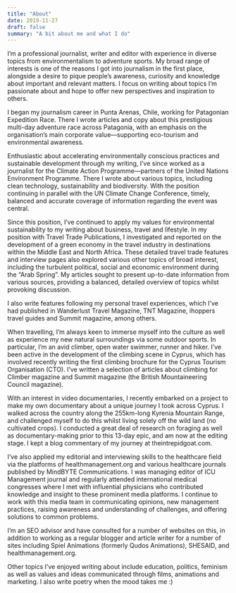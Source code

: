 ```yaml
---
title: "About"
date: 2019-11-27
draft: false
summary: "A bit about me and what I do"
---
```


I’m a professional journalist, writer and editor with experience in diverse topics from environmentalism to adventure sports. My broad range of interests is one of the reasons I got into journalism in the first place, alongside a desire to pique people’s awareness, curiosity and knowledge about important and relevant matters. I focus on writing about topics I’m passionate about and hope to offer new perspectives and inspiration to others.

I began my journalism career in Punta Arenas, Chile, working for Patagonian Expedition Race. There I wrote articles and copy about this prestigious multi-day adventure race across Patagonia, with an emphasis on the organisation’s main corporate value—supporting eco-tourism and environmental awareness.

Enthusiastic about accelerating environmentally conscious practices and sustainable development through my writing, I’ve since worked as a journalist for the Climate Action Programme—partners of the United Nations Environment Programme. There I wrote about various topics, including clean technology, sustainability and biodiversity. With the position continuing in parallel with the UN Climate Change Conference, timely, balanced and accurate coverage of information regarding the event was central.

Since this position, I’ve continued to apply my values for environmental sustainability to my writing about business, travel and lifestyle. In my position with Travel Trade Publications, I investigated and reported on the development of a green economy in the travel industry in destinations within the Middle East and North Africa. These detailed travel trade features and interview pages also explored various other topics of broad interest, including the turbulent political, social and economic environment during the “Arab Spring”. My articles sought to present up-to-date information from various sources, providing a balanced, detailed overview of topics whilst provoking discussion.

I also write features following my personal travel experiences, which I’ve had published in Wanderlust Travel Magazine, TNT Magazine, ihoppers travel guides and Summit magazine, among others.

When travelling, I’m always keen to immerse myself into the culture as well as experience my new natural surroundings via some outdoor sports. In particular, I’m an avid climber, open water swimmer, runner and hiker. I’ve been active in the development of the climbing scene in Cyprus, which has involved recently writing the first climbing brochure for the Cyprus Tourism Organisation (CTO). I’ve written a selection of articles about climbing for Climber magazine and Summit magazine (the British Mountaineering Council magazine).

With an interest in video documentaries, I recently embarked on a project to make my own documentary about a unique journey I took across Cyprus. I walked across the country along the 255km-long Kyrenia Mountain Range, and challenged myself to do this whilst living solely off the wild land (no cultivated crops). I conducted a great deal of research on foraging as well as documentary-making prior to this 13-day epic, and am now at the editing stage. I kept a blog commentary of my journey at theintrepidgoat.com.

I’ve also applied my editorial and interviewing skills to the healthcare field via the platforms of healthmanagement.org and various healthcare journals published by MindBYTE Communications. I was managing editor of ICU Management journal and regularly attended international medical congresses where I met with influential physicians who contributed knowledge and insight to these prominent media platforms. I continue to work with this media team in communicating opinions, new management practices, raising awareness and understanding of challenges, and offering solutions to common problems.

I’m an SEO advisor and have consulted for a number of websites on this, in addition to working as a regular blogger and article writer for a number of sites including Spiel Animations (formerly Qudos Animations), SHESAID, and healthmanagement.org.

Other topics I’ve enjoyed writing about include education, politics, feminism as well as values and ideas communicated through films, animations and marketing. I also write poetry when the mood takes me :)

